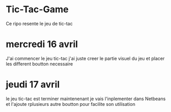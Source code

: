 # Tic-Tac-Game
Ce ripo resente le jeu de tic-tac
# mercredi 16 avril
J'ai commencer le jeu tic-tac j'ai juste creer le partie visuel du jeu et placer les different boutton necessaire
# jeudi 17 avril
le jeu tic-tac est terminer maintenenant je vais l'inplementer dans Netbeans et l'ajoute rplusieurs autre boutton pour facilite son utilisation
